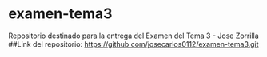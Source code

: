 # examen-tema3
Repositorio destinado para la entrega del Examen del Tema 3 - Jose Zorrilla
##Link del repositorio:
   https://github.com/josecarlos0112/examen-tema3.git
